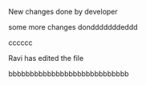 New changes done by developer

some more changes dondddddddeddd


cccccc


Ravi has edited the file 

bbbbbbbbbbbbbbbbbbbbbbbbbbbb

